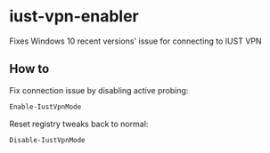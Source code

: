# iust-vpn-enabler
Fixes Windows 10 recent versions' issue for connecting to IUST VPN


## How to

Fix connection issue by disabling active probing:
```powershell
Enable-IustVpnMode
```

Reset registry tweaks back to normal:
```powershell
Disable-IustVpnMode
```
